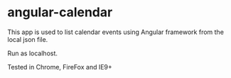 # angular-calendar

This app is used to list calendar events using Angular framework from the local json file.

Run as localhost.

Tested in Chrome, FireFox and IE9+

